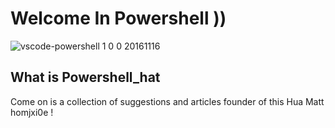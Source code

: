 # Welcome In Powershell ))
![vscode-powershell 1 0 0 20161116](https://user-images.githubusercontent.com/25440152/30280688-662ed582-96de-11e7-85aa-ee410fb2a7d2.png) 

## What is Powershell_hat 
Come on is a collection of suggestions and articles founder of this Hua Matt homjxi0e !
##
